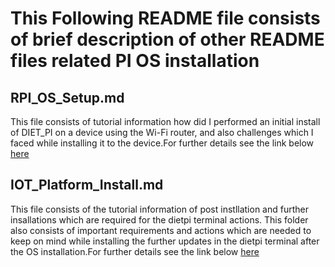 # This Following README file consists of brief description of other README files related PI OS installation

## RPI_OS_Setup.md

This file consists of tutorial information how did I performed an initial install of DIET_PI on a device using the Wi-Fi router,
and also challenges which I faced while installing it to the device.For further details see the link below
[here](RPI_BOOT_WIFI_tutorial/RPI_OS_Setup.md)

## IOT_Platform_Install.md

This file consists of the tutorial information of post instllation and further insallations which are required for the dietpi terminal actions.
This folder also consists of important requirements and actions which are needed to keep on mind while installing the further updates in the dietpi terminal after the OS installation.For further details see the link below
[here](RPI_BOOT_WIFI_tutorial/IOT_Platform_Install.md)
